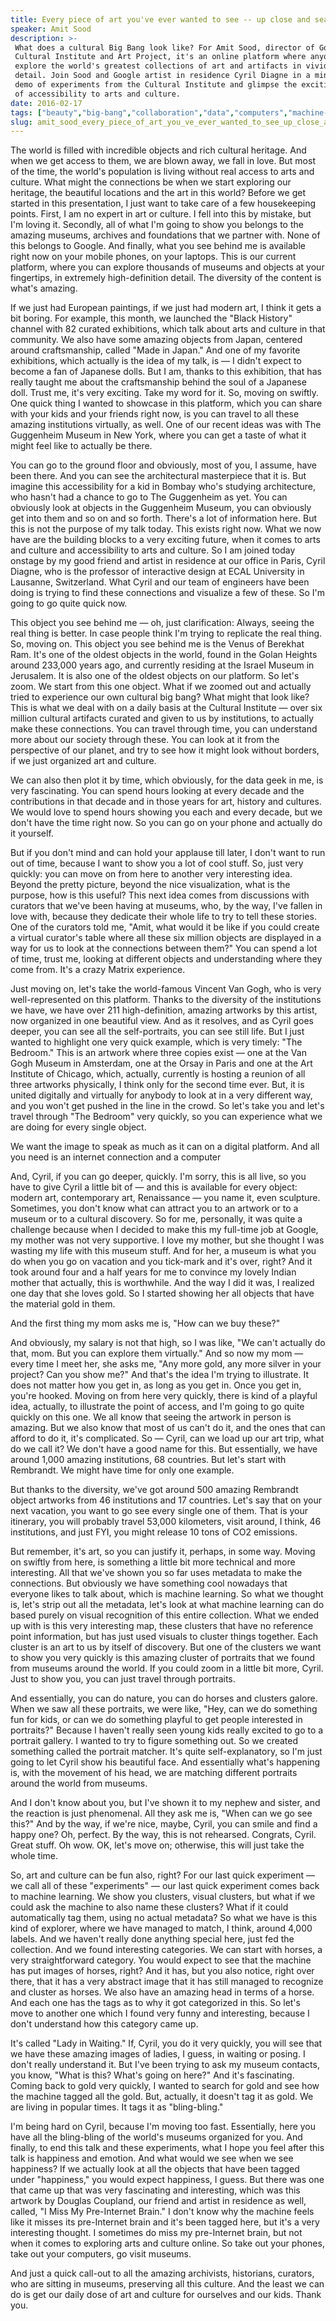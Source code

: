 ```yaml
---
title: Every piece of art you've ever wanted to see -- up close and searchable
speaker: Amit Sood
description: >-
 What does a cultural Big Bang look like? For Amit Sood, director of Google's
 Cultural Institute and Art Project, it's an online platform where anyone can
 explore the world's greatest collections of art and artifacts in vivid, lifelike
 detail. Join Sood and Google artist in residence Cyril Diagne in a mind-bending
 demo of experiments from the Cultural Institute and glimpse the exciting future
 of accessibility to arts and culture.
date: 2016-02-17
tags: ["beauty","big-bang","collaboration","data","computers","machine-learning","exploration","future","google","innovation","history","internet","library","museums","society","painting","technology","software","visualizations","world-cultures","culture","art"]
slug: amit_sood_every_piece_of_art_you_ve_ever_wanted_to_see_up_close_and_searchable
---
```


The world is filled with incredible objects and rich cultural heritage. And when we get
access to them, we are blown away, we fall in love. But most of the time, the world's
population is living without real access to arts and culture. What might the connections
be when we start exploring our heritage, the beautiful locations and the art in this
world? Before we get started in this presentation, I just want to take care of a few
housekeeping points. First, I am no expert in art or culture. I fell into this by mistake,
but I'm loving it. Secondly, all of what I'm going to show you belongs to the amazing
museums, archives and foundations that we partner with. None of this belongs to Google.
And finally, what you see behind me is available right now on your mobile phones, on your
laptops. This is our current platform, where you can explore thousands of museums and
objects at your fingertips, in extremely high-definition detail. The diversity of the
content is what's amazing.

If we just had European paintings, if we just had modern art, I think it gets a bit
boring. For example, this month, we launched the "Black History" channel with 82 curated
exhibitions, which talk about arts and culture in that community. We also have some
amazing objects from Japan, centered around craftsmanship, called "Made in Japan." And one
of my favorite exhibitions, which actually is the idea of my talk, is — I didn't expect to
become a fan of Japanese dolls. But I am, thanks to this exhibition, that has really
taught me about the craftsmanship behind the soul of a Japanese doll. Trust me, it's very
exciting. Take my word for it. So, moving on swiftly. One quick thing I wanted to showcase
in this platform, which you can share with your kids and your friends right now, is you
can travel to all these amazing institutions virtually, as well. One of our recent ideas
was with The Guggenheim Museum in New York, where you can get a taste of what it might
feel like to actually be there.

You can go to the ground floor and obviously, most of you, I assume, have been there. And
you can see the architectural masterpiece that it is. But imagine this accessibility for a
kid in Bombay who's studying architecture, who hasn't had a chance to go to The Guggenheim
as yet. You can obviously look at objects in the Guggenheim Museum, you can obviously get
into them and so on and so forth. There's a lot of information here. But this is not the
purpose of my talk today. This exists right now. What we now have are the building blocks
to a very exciting future, when it comes to arts and culture and accessibility to arts and
culture. So I am joined today onstage by my good friend and artist in residence at our
office in Paris, Cyril Diagne, who is the professor of interactive design at ECAL
University in Lausanne, Switzerland. What Cyril and our team of engineers have been doing
is trying to find these connections and visualize a few of these. So I'm going to go quite
quick now.

This object you see behind me — oh, just clarification: Always, seeing the real thing is
better. In case people think I'm trying to replicate the real thing. So, moving on. This
object you see behind me is the Venus of Berekhat Ram. It's one of the oldest objects in
the world, found in the Golan Heights around 233,000 years ago, and currently residing at
the Israel Museum in Jerusalem. It is also one of the oldest objects on our platform. So
let's zoom. We start from this one object. What if we zoomed out and actually tried to
experience our own cultural big bang? What might that look like? This is what we deal with
on a daily basis at the Cultural Institute — over six million cultural artifacts curated
and given to us by institutions, to actually make these connections. You can travel
through time, you can understand more about our society through these. You can look at it
from the perspective of our planet, and try to see how it might look without borders, if
we just organized art and culture.

We can also then plot it by time, which obviously, for the data geek in me, is very
fascinating. You can spend hours looking at every decade and the contributions in that
decade and in those years for art, history and cultures. We would love to spend hours
showing you each and every decade, but we don't have the time right now. So you can go on
your phone and actually do it yourself.

But if you don't mind and can hold your applause till later, I don't want to run out of
time, because I want to show you a lot of cool stuff. So, just very quickly: you can move
on from here to another very interesting idea. Beyond the pretty picture, beyond the nice
visualization, what is the purpose, how is this useful? This next idea comes from
discussions with curators that we've been having at museums, who, by the way, I've fallen
in love with, because they dedicate their whole life to try to tell these stories. One of
the curators told me, "Amit, what would it be like if you could create a virtual curator's
table where all these six million objects are displayed in a way for us to look at the
connections between them?" You can spend a lot of time, trust me, looking at different
objects and understanding where they come from. It's a crazy Matrix experience.

Just moving on, let's take the world-famous Vincent Van Gogh, who is very well-represented
on this platform. Thanks to the diversity of the institutions we have, we have over 211
high-definition, amazing artworks by this artist, now organized in one beautiful view. And
as it resolves, and as Cyril goes deeper, you can see all the self-portraits, you can see
still life. But I just wanted to highlight one very quick example, which is very timely:
"The Bedroom." This is an artwork where three copies exist — one at the Van Gogh Museum in
Amsterdam, one at the Orsay in Paris and one at the Art Institute of Chicago, which,
actually, currently is hosting a reunion of all three artworks physically, I think only
for the second time ever. But, it is united digitally and virtually for anybody to look at
in a very different way, and you won't get pushed in the line in the crowd. So let's take
you and let's travel through "The Bedroom" very quickly, so you can experience what we are
doing for every single object.

We want the image to speak as much as it can on a digital platform. And all you need is an
internet connection and a computer

And, Cyril, if you can go deeper, quickly. I'm sorry, this is all live, so you have to
give Cyril a little bit of — and this is available for every object: modern art,
contemporary art, Renaissance — you name it, even sculpture. Sometimes, you don't know what
can attract you to an artwork or to a museum or to a cultural discovery. So for me,
personally, it was quite a challenge because when I decided to make this my full-time job
at Google, my mother was not very supportive. I love my mother, but she thought I was
wasting my life with this museum stuff. And for her, a museum is what you do when you go
on vacation and you tick-mark and it's over, right? And it took around four and a half
years for me to convince my lovely Indian mother that actually, this is worthwhile. And
the way I did it was, I realized one day that she loves gold. So I started showing her all
objects that have the material gold in them.

And the first thing my mom asks me is, "How can we buy these?"

And obviously, my salary is not that high, so I was like, "We can't actually do that, mom.
But you can explore them virtually." And so now my mom — every time I meet her, she asks
me, "Any more gold, any more silver in your project? Can you show me?" And that's the idea
I'm trying to illustrate. It does not matter how you get in, as long as you get in. Once
you get in, you're hooked. Moving on from here very quickly, there is kind of a playful
idea, actually, to illustrate the point of access, and I'm going to go quite quickly on
this one. We all know that seeing the artwork in person is amazing. But we also know that
most of us can't do it, and the ones that can afford to do it, it's complicated. So —
Cyril, can we load up our art trip, what do we call it? We don't have a good name for
this. But essentially, we have around 1,000 amazing institutions, 68 countries. But let's
start with Rembrandt. We might have time for only one example.

But thanks to the diversity, we've got around 500 amazing Rembrandt object artworks from
46 institutions and 17 countries. Let's say that on your next vacation, you want to go see
every single one of them. That is your itinerary, you will probably travel 53,000
kilometers, visit around, I think, 46 institutions, and just FYI, you might release 10
tons of CO2 emissions.

But remember, it's art, so you can justify it, perhaps, in some way. Moving on swiftly from
here, is something a little bit more technical and more interesting. All that we've shown
you so far uses metadata to make the connections. But obviously we have something cool
nowadays that everyone likes to talk about, which is machine learning. So what we thought
is, let's strip out all the metadata, let's look at what machine learning can do based
purely on visual recognition of this entire collection. What we ended up with is this very
interesting map, these clusters that have no reference point information, but has just
used visuals to cluster things together. Each cluster is an art to us by itself of
discovery. But one of the clusters we want to show you very quickly is this amazing
cluster of portraits that we found from museums around the world. If you could zoom in a
little bit more, Cyril. Just to show you, you can just travel through portraits.

And essentially, you can do nature, you can do horses and clusters galore. When we saw all
these portraits, we were like, "Hey, can we do something fun for kids, or can we do
something playful to get people interested in portraits?" Because I haven't really seen
young kids really excited to go to a portrait gallery. I wanted to try to figure something
out. So we created something called the portrait matcher. It's quite self-explanatory, so
I'm just going to let Cyril show his beautiful face. And essentially what's happening is,
with the movement of his head, we are matching different portraits around the world from
museums.

And I don't know about you, but I've shown it to my nephew and sister, and the reaction is
just phenomenal. All they ask me is, "When can we go see this?" And by the way, if we're
nice, maybe, Cyril, you can smile and find a happy one? Oh, perfect. By the way, this is
not rehearsed. Congrats, Cyril. Great stuff. Oh wow. OK, let's move on; otherwise, this
will just take the whole time.

So, art and culture can be fun also, right? For our last quick experiment — we call all of
these "experiments" — our last quick experiment comes back to machine learning. We show
you clusters, visual clusters, but what if we could ask the machine to also name these
clusters? What if it could automatically tag them, using no actual metadata? So what we
have is this kind of explorer, where we have managed to match, I think, around 4,000
labels. And we haven't really done anything special here, just fed the collection. And we
found interesting categories. We can start with horses, a very straightforward category.
You would expect to see that the machine has put images of horses, right? And it has, but
you also notice, right over there, that it has a very abstract image that it has still
managed to recognize and cluster as horses. We also have an amazing head in terms of a
horse. And each one has the tags as to why it got categorized in this. So let's move to
another one which I found very funny and interesting, because I don't understand how this
category came up.

It's called "Lady in Waiting." If, Cyril, you do it very quickly, you will see that we
have these amazing images of ladies, I guess, in waiting or posing. I don't really
understand it. But I've been trying to ask my museum contacts, you know, "What is this?
What's going on here?" And it's fascinating. Coming back to gold very quickly, I wanted to
search for gold and see how the machine tagged all the gold. But, actually, it doesn't tag
it as gold. We are living in popular times. It tags it as "bling-bling."

I'm being hard on Cyril, because I'm moving too fast. Essentially, here you have all the
bling-bling of the world's museums organized for you. And finally, to end this talk and
these experiments, what I hope you feel after this talk is happiness and emotion. And what
would we see when we see happiness? If we actually look at all the objects that have been
tagged under "happiness," you would expect happiness, I guess. But there was one that came
up that was very fascinating and interesting, which was this artwork by Douglas Coupland,
our friend and artist in residence as well, called, "I Miss My Pre-Internet Brain." I
don't know why the machine feels like it misses its pre-Internet brain and it's been
tagged here, but it's a very interesting thought. I sometimes do miss my pre-Internet
brain, but not when it comes to exploring arts and culture online. So take out your phones,
take out your computers, go visit museums.

And just a quick call-out to all the amazing archivists, historians, curators, who are
sitting in museums, preserving all this culture. And the least we can do is get our daily
dose of art and culture for ourselves and our kids. Thank you.

<!--
ad_duration=3.33
comment_count=52
event="TED2016"
external_start_time=0
has_talk_citation=1
intro_duration=11.82
is_subtitle_required="False"
is_talk_featured="True"
language="en"
language_swap="False"
native_language="en"
number_of_related_talks=6
number_of_speakers=1
number_of_subtitled_videos=23
number_of_tags=22
number_of_talk_download_languages=23
number_of_talk_more_resources=1
number_of_talk_recommendations=0
number_of_talks_take_actions=1
post_ad_duration=0.83
published_timestamp="2016-06-07 15:01:43"
recording_date="2016-02-17"
speaker_description="Technologist"
speaker_is_published=1
speaker_name="Amit Sood"
talk_name="Every piece of art you've ever wanted to see -- up close and searchable"
talks_tags=["beauty","big-bang","collaboration","data","computers","machine-learning","exploration","future","google","innovation","history","internet","library","museums","society","painting","technology","software","visualizations","world-cultures","culture","art"]
url_audio="https://download.ted.com/talks/AmitSood_2016.mp3?apikey=acme-roadrunner"
url_photo_speaker="https://pe.tedcdn.com/images/ted/972f69d9837a86bd9eb338e52a4fea346d5b8814_254x191.jpg"
url_photo_talk="https://s3.amazonaws.com/talkstar-photos/uploads/8a67442f-81c9-4c99-8015-06cac4309a79/AmitSood_2016-embed.jpg"
url_webpage="https://www.ted.com/talks/amit_sood_every_piece_of_art_you_ve_ever_wanted_to_see_up_close_and_searchable"
video_type_name="TED Stage Talk"
-->